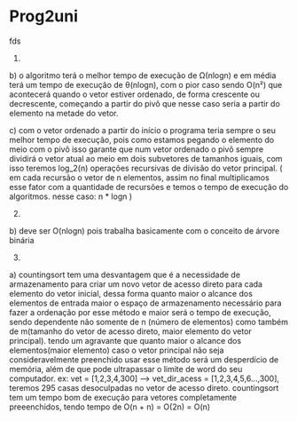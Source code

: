 # Prog2uni

fds


1)
b) o algoritmo terá o melhor tempo de execução de Ω(nlogn) e em média terá um tempo de execução de θ(nlogn), com o pior caso sendo O(n²) que acontecerá quando o vetor estiver ordenado, de forma crescente ou decrescente, começando a partir do pivô que nesse caso seria a partir do elemento na metade do vetor.

c) com o vetor ordenado a partir do início o programa teria sempre o seu melhor tempo de execução, pois como estamos pegando o elemento do meio com o pivô isso garante que num vetor ordenado o pivô sempre dividirá o vetor atual ao meio em dois subvetores de tamanhos iguais, com isso teremos log_2(n) operações recursivas de divisão do vetor principal. 
( em cada recursão o vetor de n elementos, assim no final multiplicamos esse fator com a quantidade de recursões e temos o tempo de execução do algoritmos. nesse caso: n * logn )

2)
b) deve ser O(nlogn) pois trabalha basicamente com o conceito de árvore binária

3)
a) countingsort tem uma desvantagem que é a necessidade de armazenamento para criar um novo vetor de acesso direto para cada elemento do vetor inicial, dessa forma quanto maior o alcance dos elementos de entrada maior o espaço de armazenamento necessário para fazer a ordenação por esse método e maior será o tempo de execução, sendo dependente não somente de n (número de elementos) como também de m(tamanho do vetor de acesso direto, maior elemento do vetor principal). tendo um agravante que quanto maior o alcance dos elementos(maior elemento) caso o vetor principal não seja consideravelmente preenchido usar esse método será um desperdício de memória, além de que pode ultrapassar o limite de word do seu computador. ex: vet = [1,2,3,4,300] --> vet_dir_acess = [1,2,3,4,5,6...,300], teremos 295 casas desoculpadas no vetor de acesso direto.
countingsort tem um tempo bom de execução para vetores completamente preeenchidos, tendo tempo de O(n + n) = O(2n) = O(n)



